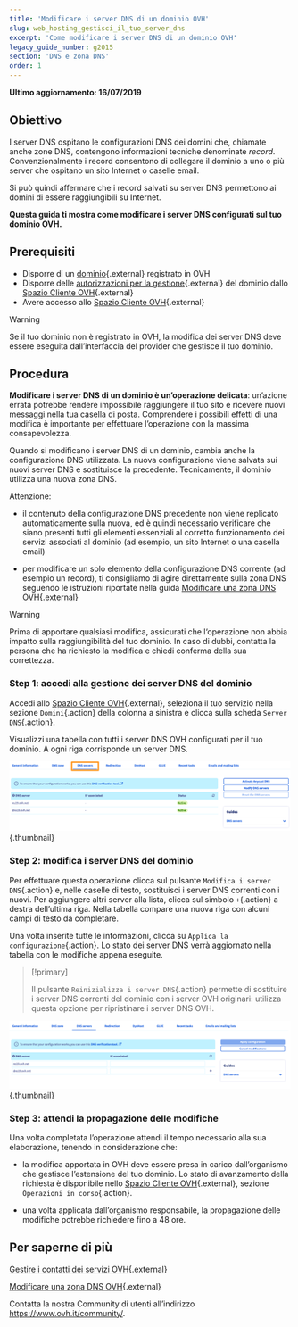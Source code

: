 ```yaml
---
title: 'Modificare i server DNS di un dominio OVH'
slug: web_hosting_gestisci_il_tuo_server_dns
excerpt: 'Come modificare i server DNS di un dominio OVH'
legacy_guide_number: g2015
section: 'DNS e zona DNS'
order: 1
---
```


**Ultimo aggiornamento: 16/07/2019**

## Obiettivo

I server DNS ospitano le configurazioni DNS dei domini che, chiamate anche zone DNS, contengono informazioni tecniche denominate _record_. Convenzionalmente i record consentono di collegare il dominio a uno o più server che ospitano un sito Internet o caselle email.

Si può quindi affermare che i record salvati su server DNS permettono ai domini di essere raggiungibili su Internet.

**Questa guida ti mostra come modificare i server DNS configurati sul tuo dominio OVH.**

## Prerequisiti

- Disporre di un [dominio](https://www.ovh.it/domini/){.external} registrato in OVH
- Disporre delle [autorizzazioni per la gestione](https://docs.ovh.com/it/customer/gestisci_i_tuoi_contatti/){.external} del dominio dallo [Spazio Cliente OVH](https://www.ovh.com/auth/?action=gotomanager&from=https://www.ovh.it/&ovhSubsidiary=it){.external}
- Avere accesso allo [Spazio Cliente OVH](https://www.ovh.com/auth/?action=gotomanager&from=https://www.ovh.it/&ovhSubsidiary=it){.external}

> [!warning]
>
> Se il tuo dominio non è registrato in OVH, la modifica dei server DNS deve essere eseguita dall’interfaccia del provider che gestisce il tuo dominio.
>

## Procedura

**Modificare i server DNS di un dominio è un’operazione delicata**: un’azione errata potrebbe rendere impossibile raggiungere il tuo sito e ricevere nuovi messaggi nella tua casella di posta. Comprendere i possibili effetti di una modifica è importante per effettuare l’operazione con la massima consapevolezza.  

Quando si modificano i server DNS di un dominio, cambia anche la configurazione DNS utilizzata. La nuova configurazione viene salvata sui nuovi server DNS e sostituisce la precedente. Tecnicamente, il dominio utilizza una nuova zona DNS.

Attenzione:

- il contenuto della configurazione DNS precedente non viene replicato automaticamente sulla nuova, ed è quindi necessario verificare che siano presenti tutti gli elementi essenziali al corretto funzionamento dei servizi associati al dominio (ad esempio, un sito Internet o una casella email)

- per modificare un solo elemento della configurazione DNS corrente (ad esempio un record), ti consigliamo di agire direttamente sulla zona DNS seguendo le istruzioni riportate nella guida [Modificare una zona DNS OVH](https://docs.ovh.com/it/domains/web_hosting_modifica_la_tua_zona_dns/){.external}

> [!warning]
>
> Prima di apportare qualsiasi modifica, assicurati che l‘operazione non abbia impatto sulla raggiungibilità del tuo dominio. In caso di dubbi, contatta la persona che ha richiesto la modifica e chiedi conferma della sua correttezza.
>

### Step 1: accedi alla gestione dei server DNS del dominio

Accedi allo [Spazio Cliente OVH](https://www.ovh.com/auth/?action=gotomanager&from=https://www.ovh.it/&ovhSubsidiary=it){.external}, seleziona il tuo servizio nella sezione `Domini`{.action} della colonna a sinistra e clicca sulla scheda `Server DNS`{.action}.

Visualizzi una tabella con tutti i server DNS OVH configurati per il tuo dominio. A ogni riga corrisponde un server DNS. 

![dns server](images/edit-dns-server-ovh-step1.png){.thumbnail}

### Step 2: modifica i server DNS del dominio

Per effettuare questa operazione clicca sul pulsante `Modifica i server DNS`{.action} e, nelle caselle di testo, sostituisci i server DNS correnti con i nuovi. Per aggiungere altri server alla lista, clicca sul simbolo `+`{.action} a destra dell’ultima riga. Nella tabella compare una nuova riga con alcuni campi di testo da completare.

Una volta inserite tutte le informazioni, clicca su `Applica la configurazione`{.action}. Lo stato dei server DNS verrà aggiornato nella tabella con le modifiche appena eseguite.

> [!primary]
>
> Il pulsante `Reinizializza i server DNS`{.action} permette di sostituire i server DNS correnti del dominio con i server OVH originari: utilizza questa opzione per ripristinare i server DNS OVH.  
>

![dns server](images/edit-dns-server-ovh-step2.png){.thumbnail}

### Step 3: attendi la propagazione delle modifiche

Una volta completata l’operazione attendi il tempo necessario alla sua elaborazione, tenendo in considerazione che: 

- la modifica apportata in OVH deve essere presa in carico dall’organismo che gestisce l’estensione del tuo dominio. Lo stato di avanzamento della richiesta è disponibile nello [Spazio Cliente OVH](https://www.ovh.com/auth/?action=gotomanager&from=https://www.ovh.it/&ovhSubsidiary=it){.external}, sezione `Operazioni in corso`{.action}.

- una volta applicata dall’organismo responsabile, la propagazione delle modifiche potrebbe richiedere fino a 48 ore.

## Per saperne di più

[Gestire i contatti dei servizi OVH](https://docs.ovh.com/it/customer/gestisci_i_tuoi_contatti/){.external}

[Modificare una zona DNS OVH](https://docs.ovh.com/it/domains/web_hosting_modifica_la_tua_zona_dns/){.external}

Contatta la nostra Community di utenti all’indirizzo <https://www.ovh.it/community/>.